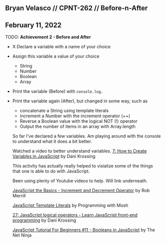 ## Bryan Velasco // CPNT-262 // Before-n-After



## February 11, 2022

TODO: **Achievement 2 - Before and After**

- X Declare a variable with a name of your choice

- Assign this variable a value of your choice
  - String
  - Number
  - Boolean
  - Array

- Print the variable (Before) with `console.log.`

- Print the variable again (After), but changed in some way, such as
  - concatenate a String using template literals
  - increment a Number with the increment operator (++)
  - Reverse a Boolean value with the logical NOT (!) operator
  - Output the number of items in an array with Array.length

  So far I've declared a few variables. Am playing around with the console to understand what it does a bit better. 

  Watched a video to better understand variables. [7: How to Create Variables in JavaScript](https://www.youtube.com/watch?v=9aGIAL16DL4&t=361s) by Dani Krossing 

  This activity has actually really helped to visialize some of the things that one is able to do with JavaScript. 

  Been using plenty of Youtube videos to help. Will link underneath.

  [JavaScript the Basics - Increment and Decrement Operator](https://www.youtube.com/watch?v=d4W6-mphL7c) by Rob Merrill

  [JavaScript Template Literals](https://www.youtube.com/watch?v=NgF9-pdTDGs) by Programming with Mosh

  [27: JavaScript logical operators - Learn JavaScript front-end programming](https://www.youtube.com/watch?v=ackzdRy_nJw&t=2s) by Dani Krossing 

  [JavaScript Tutorial For Beginners #11 - Booleans in JavaScript](https://www.youtube.com/watch?v=B4ZCFdrBmbE&t=191s) by The Net Ninja